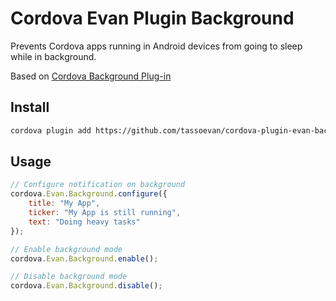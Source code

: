 Cordova Evan Plugin Background
==============================

Prevents Cordova apps running in Android devices from going to sleep while in background.

Based on [Cordova Background Plug-in](https://github.com/katzer/cordova-plugin-background-mode)

Install
-------

```sh
cordova plugin add https://github.com/tassoevan/cordova-plugin-evan-background.git
```

Usage
-----

```js
// Configure notification on background
cordova.Evan.Background.configure({
    title: "My App",
    ticker: "My App is still running",
    text: "Doing heavy tasks"
});

// Enable background mode
cordova.Evan.Background.enable();

// Disable background mode
cordova.Evan.Background.disable();
```